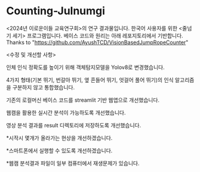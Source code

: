 # Counting-Julnumgi

<2024년 이로운이들 교육연구회>의 연구 결과물입니다.
한국어 사용자를 위한 <줄넘기 세기> 프로그램입니다.
베이스 코드와 원리는 아래 레포지토리에서 기반합니다.
Thanks to "https://github.com/AyushTCD/VisionBasedJumpRopeCounter"


<수정 및 개선할 사항>

인체 인식 정확도를 높이기 위해 객체탐지모델을 Yolov8로 변경했습니다.

4가지 형태(기본 뛰기, 번갈아 뛰기, 옆 흔들어 뛰기, 엇걸어 풀어 뛰기)의 인식 알고리즘을 구분하지 않고 통합했습니다.

기존의 로컬머신 베이스 코드를 streamlit 기반 웹앱으로 개선했습니다.

웹캠을 활용한 실시간 분석이 가능하도록 개선했습니다.

영상 분석 결과를 result 디렉토리에 저장하도록 개선했습니다.

*시작시 몇개가 올라가는 현상을 개선하겠습니다.

*스마트폰에서 실행할 수 있도록 개선하겠습니다.

*웹캠 분석결과 파일이 일부 컴퓨터에서 재생문제가 있습니다.
